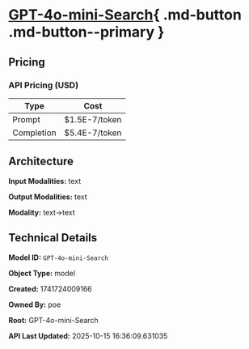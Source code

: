 # [GPT-4o-mini-Search](https://poe.com/GPT-4o-mini-Search){ .md-button .md-button--primary }

## Pricing

### API Pricing (USD)

| Type | Cost |
|------|------|
| Prompt | $1.5E-7/token |
| Completion | $5.4E-7/token |

## Architecture

**Input Modalities:** text

**Output Modalities:** text

**Modality:** text->text


## Technical Details

**Model ID:** `GPT-4o-mini-Search`

**Object Type:** model

**Created:** 1741724009166

**Owned By:** poe

**Root:** GPT-4o-mini-Search

**API Last Updated:** 2025-10-15 16:36:09.631035
